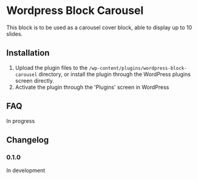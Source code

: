 # Wordpress Block Carousel

This block is to be used as a carousel cover block, able to display up to 10 slides.

## Installation
1. Upload the plugin files to the `/wp-content/plugins/wordpress-block-carousel` directory, or install the plugin through the WordPress plugins screen directly.
1. Activate the plugin through the 'Plugins' screen in WordPress

## FAQ

In progress

## Changelog

### 0.1.0
In development
